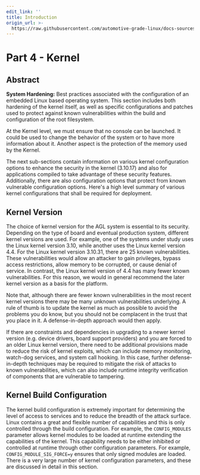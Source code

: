 ```yaml
---
edit_link: ''
title: Introduction
origin_url: >-
  https://raw.githubusercontent.com/automotive-grade-linux/docs-sources/flounder/docs/security-blueprint/part-4/0_Abstract.md
---
```


<!-- WARNING: This file is generated by fetch_docs.js using /home/boron/Documents/AGL/docs-webtemplate/site/_data/tocs/architecture/flounder/security_blueprint-flounder-security-blueprint-book.yml -->

# Part 4 - Kernel

## Abstract

**System Hardening:** Best practices associated with the configuration of an
embedded Linux based operating system. This section includes both hardening of
the kernel itself, as well as specific configurations and patches used to
protect against known vulnerabilities within the build and configuration of the
root filesystem.

At the Kernel level, we must ensure that no console can be launched. It could be
used to change the behavior of the system or to have more information about it.
Another aspect is the protection of the memory used by the Kernel.

The next sub-sections contain information on various kernel configuration
options to enhance the security in the kernel (3.10.17) and also for
applications compiled to take advantage of these security features.
Additionally, there are also configuration options that protect from known
vulnerable configuration options. Here's a high level summary of various kernel
configurations that shall be required for deployment.

## Kernel Version

The choice of kernel version for the AGL system is essential to its security.
Depending on the type of board and eventual production system, different kernel
versions are used. For example, one of the systems under study uses the
Linux kernel version 3.10, while another uses the Linux kernel version 4.4.
For the Linux kernel version 3.10.31, there are 25 known vulnerabilities.
These vulnerabilities would allow an attacker to gain privileges,
bypass access restrictions, allow memory to be corrupted, or cause denial of service.
In contrast, the Linux kernel version of 4.4 has many fewer known vulnerabilities.
For this reason, we would in general recommend the later kernel version as a basis
for the platform.

Note that, although there are fewer known vulnerabilities in the most recent kernel
versions there may be many unknown vulnerabilities underlying.
A rule of thumb is to update the kernel as much as possible to avoid the problems
you do know, but you should not be complacent in the trust that you place in it.
A defense-in-depth approach would then apply.

If there are constraints and dependencies in upgrading to a newer kernel version
(e.g. device drivers, board support providers) and you are forced to an older
Linux kernel version, there need to be additional provisions made to reduce
the risk of kernel exploits, which can include memory monitoring, watch-dog services,
and system call hooking. In this case, further defense-in-depth techniques
may be required to mitigate the risk of attacks to known vulnerabilities,
which can also include runtime integrity verification of components
that are vulnerable to tampering.

## Kernel Build Configuration

The kernel build configuration is extremely important for determining the level
of access to services and to reduce the breadth of the attack surface.
Linux contains a great and flexible number of capabilities and this is only controlled
through the build configuration. For example, the `CONFIG_MODULES` parameter
allows kernel modules to be loaded at runtime extending the capabilities of the kernel.
This capability needs to be either inhibited or controlled at runtime through
other configuration parameters. For example, `CONFIG_MODULE_SIG_FORCE=y` ensures
that only signed modules are loaded. There is a very large number of kernel
configuration parameters, and these are discussed in detail in this section.
